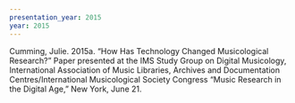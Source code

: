 ```yaml
---
presentation_year: 2015
year: 2015
---
```


Cumming, Julie. 2015a. “How Has Technology Changed Musicological Research?” Paper presented at the IMS Study Group on Digital Musicology, International Association of Music Libraries, Archives and Documentation Centres/International Musicological Society Congress “Music Research in the Digital Age,” New York, June 21.